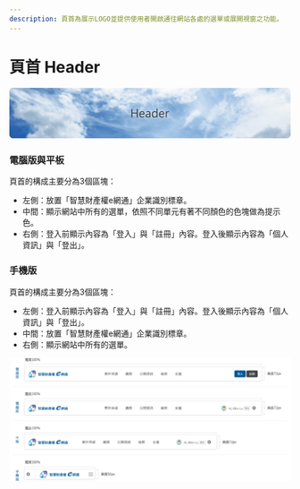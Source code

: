 ```yaml
---
description: 頁首為展示LOGO並提供使用者開啟通往網站各處的選單或展開視窗之功能。
---
```


# 頁首 Header

![](../.gitbook/assets/header_banner.png)

### **電腦版**與**平板** <a id="dian-nao-ban-yu-ping-ban"></a>

頁首的構成主要分為3個區塊：‌

* 左側：放置「智慧財產權e網通」企業識別標章。
* 中間：顯示網站中所有的選單，依照不同單元有著不同顏色的色塊做為提示色。
* 右側：登入前顯示內容為「登入」與「註冊」內容。登入後顯示內容為「個人資訊」與「登出」。

### **手機版** <a id="shou-ji-ban"></a>

頁首的構成主要分為3個區塊：‌

* 左側：登入前顯示內容為「登入」與「註冊」內容。登入後顯示內容為「個人資訊」與「登出」。
* 中間：放置「智慧財產權e網通」企業識別標章。
* 右側：顯示網站中所有的選單。

![](../.gitbook/assets/header_image.jpg)

